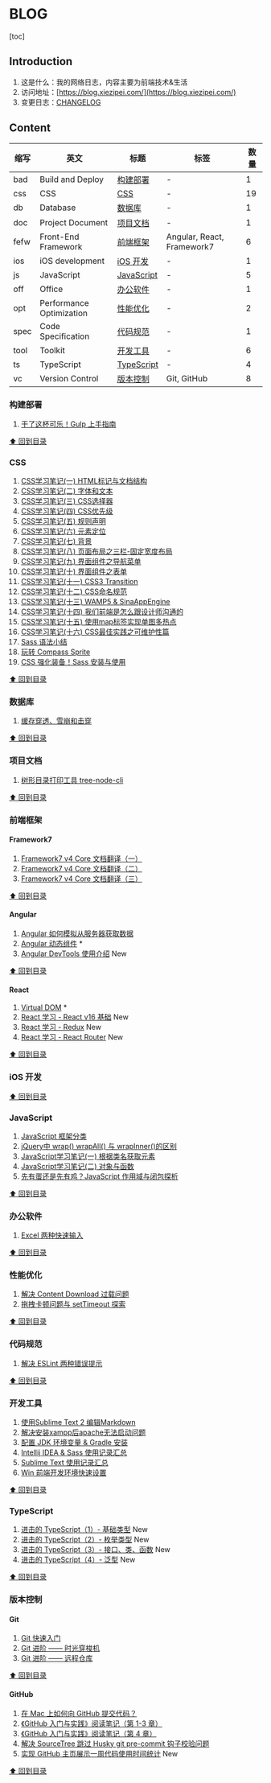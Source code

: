 # BLOG

[toc]

## Introduction

1. 这是什么：我的网络日志，内容主要为前端技术&生活
2. 访问地址：[https://blog.xiezipei.com/](https://blog.xiezipei.com/)
3. 变更日志：[CHANGELOG](./CHANGELOG.md)

## Content

|缩写|英文|标题|标签|数量|
|---|---|---|---|---|
|bad|Build and Deploy|[构建部署](#构建部署)|-|1|
|css|CSS|[CSS](#css)|-|19|
|db|Database|[数据库](#数据库)|-|1|
|doc|Project Document|[项目文档](#项目文档)|-|1|
|fefw|Front-End Framework|[前端框架](#前端框架)|Angular, React, Framework7|6|
|ios|iOS development|[iOS 开发](#ios-开发)|-|1|
|js|JavaScript|[JavaScript](#JavaScript)|-|5|
|off|Office|[办公软件](#办公软件)|-|1|
|opt|Performance Optimization|[性能优化](#性能优化)|-|2|
|spec|Code Specification|[代码规范](#代码规范)|-|1|
|tool|Toolkit|[开发工具](#开发工具)|-|6|
|ts|TypeScript|[TypeScript](#TypeScript)|-|4|
|vc|Version Control|[版本控制](#版本控制)|Git, GitHub|8|

### 构建部署

1. [干了这杯可乐！Gulp 上手指南](https://segmentfault.com/a/1190000003866363)

[⬆ 回到目录](#content)

### CSS

1. [CSS学习笔记\(一\) HTML标记与文档结构](https://segmentfault.com/a/1190000002425174)
2. [CSS学习笔记\(二\) 字体和文本](https://segmentfault.com/a/1190000002424847)
3. [CSS学习笔记\(三\) CSS选择器](https://segmentfault.com/a/1190000002426514)
4. [CSS学习笔记\(四\) CSS优先级](https://segmentfault.com/a/1190000002427029)
5. [CSS学习笔记\(五\) 规则声明](https://segmentfault.com/a/1190000002427851)
6. [CSS学习笔记\(六\) 元素定位](https://segmentfault.com/a/1190000002430611)
7. [CSS学习笔记\(七\) 背景](https://segmentfault.com/a/1190000002431644)
8. [CSS学习笔记\(八\) 页面布局之三栏\-固定宽度布局](https://segmentfault.com/a/1190000002438802)
9. [CSS学习笔记\(九\) 界面组件之导航菜单](https://segmentfault.com/a/1190000002446160)
10. [CSS学习笔记\(十\) 界面组件之表单](https://segmentfault.com/a/1190000002453474)
11. [CSS学习笔记\(十一\) CSS3 Transition](https://segmentfault.com/a/1190000002454792)
12. [CSS学习笔记\(十二\) CSS命名规范](https://segmentfault.com/a/1190000002469247)
13. [CSS学习笔记\(十三\) WAMP5 & SinaAppEngine](https://segmentfault.com/a/1190000002471857)
14. [CSS学习笔记\(十四\) 我们前端是怎么跟设计师沟通的](https://segmentfault.com/a/1190000002483654)
15. [CSS学习笔记\(十五\) 使用map标签实现单图多热点](https://segmentfault.com/a/1190000002489109)
16. [CSS学习笔记\(十六\) CSS最佳实践之可维护性篇](https://segmentfault.com/a/1190000003999308)
17. [Sass 语法小结](https://segmentfault.com/a/1190000008295208)
18. [玩转 Compass Sprite](https://segmentfault.com/a/1190000008309252)
20. [CSS 强化装备！Sass 安装与使用](https://segmentfault.com/a/1190000003912703)

[⬆ 回到目录](#content)

### 数据库

1. [缓存穿透、雪崩和击穿](./db/201107.md)

[⬆ 回到目录](#content)

### 项目文档

1. [树形目录打印工具 tree-node-cli](./doc/201106.md)

[⬆ 回到目录](#content)

### 前端框架

#### Framework7

1. [Framework7 v4 Core 文档翻译（一）](https://juejin.cn/post/6844903891423723527)
2. [Framework7 v4 Core 文档翻译（二）](https://juejin.cn/post/6844903891625050120)
3. [Framework7 v4 Core 文档翻译（三）](https://juejin.cn/post/6844903893361491982)

[⬆ 回到目录](#content)

#### Angular

1. [Angular 如何模拟从服务器获取数据](./fefw/201103.md)
2. [Angular 动态组件](./fefw/210501.md) *
3. [Angular DevTools 使用介绍](./fefw/210503.md) New

[⬆ 回到目录](#content)

#### React

1. [Virtual DOM](./fefw/201104.md) *
2. [React 学习 - React v16 基础](./fefw/210502.md) New
3. [React 学习 - Redux](./fefw/210504.md) New
4. [React 学习 - React Router](./fefw/210505.md) New

[⬆ 回到目录](#content)

### iOS 开发


[⬆ 回到目录](#content)

### JavaScript

1. [JavaScript 框架分类](https://segmentfault.com/a/1190000000766917)
2. [jQuery中 wrap\(\) wrapAll\(\) 与 wrapInner\(\)的区别](https://segmentfault.com/a/1190000000780313)
3. [JavaScript学习笔记\(一\) 根据类名获取元素](https://segmentfault.com/a/1190000002401164)
4. [JavaScript学习笔记\(二\) 对象与函数](https://segmentfault.com/a/1190000002406071)
5. [先有蛋还是先有鸡？JavaScript 作用域与闭包探析](https://segmentfault.com/a/1190000008369570)

[⬆ 回到目录](#content)

### 办公软件

1. [Excel 两种快速输入](./off/201105.md)

[⬆ 回到目录](#content)

### 性能优化

1. [解决 Content Download 过载问题](./opt/201001.md)
2. [拖拽卡顿问题与 setTimeout 探索](./opt/210201.md)

[⬆ 回到目录](#content)

### 代码规范

1. [解决 ESLint 两种错误提示](./spec/201102.md)

[⬆ 回到目录](#content)

### 开发工具

1. [使用Sublime Text 2 编辑Markdown](https://segmentfault.com/a/1190000000723945)
2. [解决安装xampp后apache无法启动问题](https://segmentfault.com/a/1190000001803636)
3. [配置 JDK 环境变量 & Gradle 安装](https://segmentfault.com/a/1190000008431686)
4. [Intellij IDEA & Sass 使用记录汇总](https://segmentfault.com/a/1190000008552365)
5. [Sublime Text 使用记录汇总](https://segmentfault.com/a/1190000008594620)
6. [Win 前端开发环境快速设置](./tool/210402.md)

[⬆ 回到目录](#content)

### TypeScript

1. [进击的 TypeScript（1）- 基础类型](./ts/210403.md) New
2. [进击的 TypeScript（2）- 枚举类型](./ts/210404.md) New
3. [进击的 TypeScript（3）- 接口、类、函数](./ts/210405.md) New
3. [进击的 TypeScript（4）- 泛型](./ts/210406.md) New

[⬆ 回到目录](#content)

### 版本控制

#### Git

1. [Git 快速入门](https://segmentfault.com/a/1190000000725599)
2. [Git 进阶 —— 时光穿梭机](https://segmentfault.com/a/1190000000730170)
3. [Git 进阶 —— 远程仓库](https://segmentfault.com/a/1190000000738398)

[⬆ 回到目录](#content)

#### GitHub

1. [在 Mac 上如何向 GitHub 提交代码？](https://segmentfault.com/a/1190000015724894)
2. [《GitHub 入门与实践》阅读笔记（第 1-3 章）](https://segmentfault.com/a/1190000015724936)
3. [《GitHub 入门与实践》阅读笔记（第 4 章）](https://segmentfault.com/a/1190000015724991)
4. [解决 SourceTree 跳过 Husky git pre-commit 钩子校验问题](./vc/201101.md)
5. [实现 GitHub 主页展示一周代码使用时间统计](./vc/210401.md) New

[⬆ 回到目录](#content)
